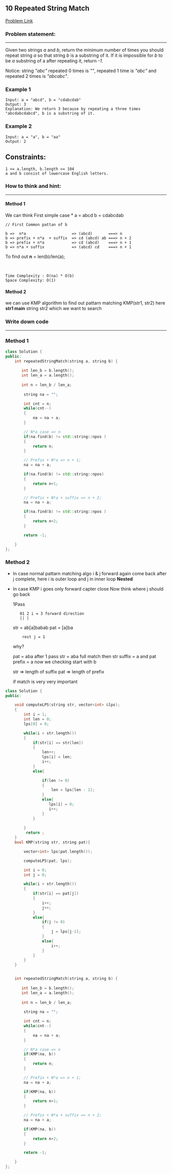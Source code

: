 
## 10 Repeated String Match


[Problem Link](https://leetcode.com/problems/repeated-string-match/)


### Problem statement: 
---
Given two strings *a* and *b*, return the minimum number of times you should repeat string *a* so that string *b* is a substring of it. If it is impossible for *b*​​​​​​ to be *a* substring of a after repeating it, return *-1*.

Notice: string *"abc"* repeated 0 times is *""*, repeated 1 time is *"abc"* and repeated 2 times is *"abcabc"*.

### Example 1
    
    Input: a = "abcd", b = "cdabcdab"
    Output: 3
    Explanation: We return 3 because by repeating a three times "abcdabcdabcd", b is a substring of it.
### Example 2

    Input: a = "a", b = "aa"
    Output: 2

## Constraints:
    
    1 <= a.length, b.length <= 104
    a and b consist of lowercase English letters.
 
### How to think and hint:
---

#### Method 1

We can think First simple case 
*
    a = abcd
    b = cdabcdab

    // First Common pattan of b

    b =>  n*a                    => (abcd)       ===> n
    b => prefix + n*a  + suffix  => cd (abcd) ab ===> n + 2
    b => prefix + n*a            => cd (abcd)    ===> n + 1
    b => n*a + suffix            => (abcd) cd    ===> n + 1


To find out **n** = len(b)/len(a);

<br/>

    Time Complexity : O(na) * O(b)  
    Space Complexity: O(1)  

#### Method 2

we can use KMP algorithm to find out pattarn matching KMP(str1, str2)  here **str1 main** string str2 which we want to search   


### Write down code
---

### Method 1

```C++
class Solution {
public:
    int repeatedStringMatch(string a, string b) {
        
       int len_b = b.length();
       int len_a = a.length();
       
       int n = len_b / len_a;
    
        string na = "";

        int cnt = n;
        while(cnt--)
        {
            na = na + a;
        }

        // N*a case => n
        if(na.find(b) != std::string::npos )
        {
            return n;
        }

        // Prefix + N*a => n + 1; 
        na = na + a;

        if(na.find(b) != std::string::npos)
        {
            return n+1;
        }

        // Prefix + N*a + suffix => n + 2; 
        na = na + a;

        if(na.find(b) != std::string::npos )
        {
            return n+2;
        }

        return -1;

    }
};

``` 


### Method 2
 
 - In case normal pattarn matching algo i & j forward again come back after j complete, here i is outer loop and j in inner loop **Nested** 

 - In case KMP i goes only forward  capter close Now think where j should go back
          

    1Pass

          01 2 i = 3 forward direction
          || |
    str = ab[a]babab
    pat = [a]ba
           
           rest j = 1

    why?

    pat = aba after 1 pass str = aba full match
    then str suffix = a and pat prefix = a now we checking start with b  

    str => length of suffix 
    pat => length of prefix 

    if match is very very important



```C++
class Solution {
public:

    void computeLPS(string str, vector<int> &lps);
    {
        int i = 1;
        int len = 0;
        lps[0] = 0;

        while(i < str.length())
        {
            if(str[i] == str[len])
            {
                len++;
                lps[i] = len;
                i++;
            }
            else{

                if(len != 0)
                {
                    len = lps[len - 1];
                }
                else{
                   lps[i] = 0;
                   i++; 
                }
            }
           
        }
         return ;
    }
    bool KMP(string str, string pat){

        vector<int> lps(pat.length());

        computeLPS(pat, lps);

        int i = 0;
        int j = 0;

        while(i < str.length())
        {
            if(str[i] == pat[j])
            {
                i++;
                j++;
            }
            else{
                if(j != 0)
                {
                    j = lps[j-1];
                }
                else{
                    i++;
                }
            }
        }
    }


    int repeatedStringMatch(string a, string b) {
        
       int len_b = b.length();
       int len_a = a.length();
       
       int n = len_b / len_a;
    
        string na = "";

        int cnt = n;
        while(cnt--)
        {
            na = na + a;
        }

        // N*a case => n
        if(KMP(na, b))
        {
            return n;
        }

        // Prefix + N*a => n + 1; 
        na = na + a;

        if(KMP(na, b))
        {
            return n+1;
        }

        // Prefix + N*a + suffix => n + 2; 
        na = na + a;

        if(KMP(na, b))
        {
            return n+2;
        }

        return -1;

    }
};

```